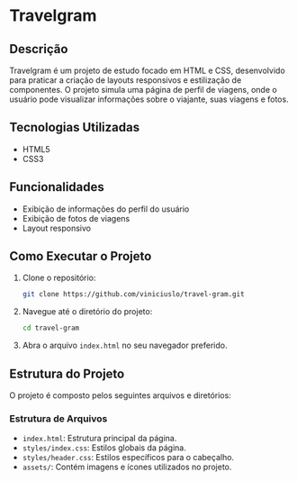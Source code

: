 # Travelgram

## Descrição
Travelgram é um projeto de estudo focado em HTML e CSS, desenvolvido para praticar a criação de layouts responsivos e estilização de componentes. O projeto simula uma página de perfil de viagens, onde o usuário pode visualizar informações sobre o viajante, suas viagens e fotos.

## Tecnologias Utilizadas
- HTML5
- CSS3

## Funcionalidades
- Exibição de informações do perfil do usuário
- Exibição de fotos de viagens
- Layout responsivo

## Como Executar o Projeto
1. Clone o repositório:
    ```bash
    git clone https://github.com/viniciuslo/travel-gram.git
    ```
2. Navegue até o diretório do projeto:
    ```bash
    cd travel-gram
    ```
3. Abra o arquivo `index.html` no seu navegador preferido.

## Estrutura do Projeto
O projeto é composto pelos seguintes arquivos e diretórios:

### Estrutura de Arquivos
- `index.html`: Estrutura principal da página.
- `styles/index.css`: Estilos globais da página.
- `styles/header.css`: Estilos específicos para o cabeçalho.
- `assets/`: Contém imagens e ícones utilizados no projeto.